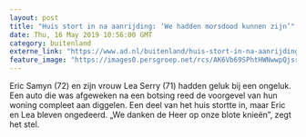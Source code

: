 ```yaml
---
layout: post
title: "Huis stort in na aanrijding: ‘We hadden morsdood kunnen zijn’"
date: Thu, 16 May 2019 10:56:00 GMT
category: buitenland
externe_link: "https://www.ad.nl/buitenland/huis-stort-in-na-aanrijding-we-hadden-morsdood-kunnen-zijn~ab0a6618/"
feature_image: "https://images0.persgroep.net/rcs/AK6Vb69SPhtHWNwwpQjsrqP8OjE/diocontent/148504591/_fitwidth/400/?appId=21791a8992982cd8da851550a453bd7f&quality=0.7"
---
```


Eric Samyn (72) en zijn vrouw Lea Serry (71) hadden geluk bij een ongeluk. Een auto die was afgeweken na een botsing reed de voorgevel van hun woning compleet aan diggelen. Een deel van het huis stortte in, maar Eric en Lea bleven ongedeerd. „We danken de Heer op onze blote knieën”, zegt het stel.
